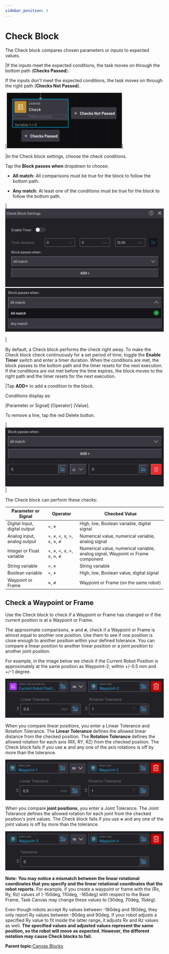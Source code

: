 ```yaml
---
sidebar_position: 3
---
```


# Check Block

The Check block compares chosen parameters or inputs to expected values.

|If the inputs meet the expected conditions, the task moves on through the bottom path \(**Checks Passed**\).

If the inputs don't meet the expected conditions, the task moves on through the right path \(**Checks Not Passed**\).

|![](../Images/TaskCanvasBlockGlossary/Canvas-Check-Block.png)|

|In the Check block settings, choose the check conditions.

Tap the **Block passes when** dropdown to choose:

-   **All match:** All comparisons must be true for the block to follow the bottom path.

-   **Any match:** At least one of the conditions must be true for the block to follow the bottom path.

|![](../Images/TaskCanvasBlockGlossary/Canvas-Check-Settings.png)![](../Images/TaskCanvasBlockGlossary/Canvas-Check-Settings-BlockPassesWhenDropdown.png)

|

By default, a Check block performs the check right away. To make the Check block check continuously for a set period of time, toggle the **Enable Timer** switch and enter a timer duration. When the conditions are met, the block passes to the bottom path and the timer resets for the next execution. If the conditions are not met before the time expires, the block moves to the right path and the timer resets for the next execution.

|Tap **ADD+** to add a condition to the block.

Conditions display as:

\[Parameter or Signal\] \[Operator\] \[Value\].

To remove a line, tap the red Delete button.

|![](../Images/TaskCanvasBlockGlossary/Canvas-Check-Settings-AddSignal.png)|

The Check block can perform these checks:

|Parameter or Signal|Operator|Checked Value|
|-------------------|--------|-------------|
|Digital Input, digital output|=, ≠|High, low, Boolean variable, digital signal|
|Analog input, analog output|=, ≠, <, ≤, \>, ≥, ≈, ≉|Numerical value, numerical variable, analog signal|
|Integer or Float variable|=, ≠, <, ≤, \>, ≥, ≈, ≉|Numerical value, numerical variable, analog signal, Waypoint or Frame component|
|String variable|=, ≠|String variable|
|Boolean variable|=, ≠|High, low, Boolean value, digital signal|
|Waypoint or Frame|≈, ≉|Waypoint or Frame \(on the same robot\)|

## Check a Waypoint or Frame

Use the Check block to check if a Waypoint or Frame has changed or if the current position is at a Waypoint or Frame.

The approximate comparisons, **≈** and **≉**, check if a Waypoint or Frame is almost equal to another one position. Use them to see if one position is close enough to another position within your defined tolerance. You can compare a linear position to another linear position or a joint position to another joint position.

For example, in the image below we check if the Current Robot Position is approximately at the same position as Waypoint-2, within +/-0.5 mm and +/-1 degree.

![](../Images/TaskCanvasBlockGlossary/Canvas-Check-Settings-CheckPosition-LinearWaypoint.png)

When you compare *linear positions*, you enter a Linear Tolerance and Rotation Tolerance. The **Linear Tolerance** defines the allowed linear distance from the checked position. The **Rotation Tolerance** defines the allowed rotation for each axis \(RX, RY, RZ\) from the checked position. The Check block fails if you use **≈** and any one of the axis rotations is off by more than the tolerance.

![](../Images/TaskCanvasBlockGlossary/Canvas-Check-Settings-LinearWaypoint-LinearWaypoint.png)

When you compare **joint positions**, you enter a Joint Tolerance. The Joint Tolerance defines the allowed rotation for each joint from the checked position's joint values. The Check block fails if you use **≈** and any one of the joint values is off by more than the tolerance.

![](../Images/TaskCanvasBlockGlossary/Canvas-Check-Settings-CheckPosition-JointWaypoint.png)

**Note:** **You may notice a mismatch between the linear rotational coordinates that you specify and the linear rotational coordinates that the robot reports.** For example, if you create a waypoint or frame with the \(Rx, Ry, Rz\) values of \(-150deg, 110deg, -165deg\) with respect to the Base Frame, Task Canvas may change these values to \(30deg, 70deg, 15deg\).

Even though robots accept Ry values between -180deg and 180deg, they only report Ry values between -90deg and 90deg. If your robot adjusts a specified Ry value to fit inside the latter range, it adjusts Rx and Rz values as well. **The specified values and adjusted values represent the same position, so the robot will move as expected. However, the different notation may cause Check blocks to fail.**

**Parent topic:**[Canvas Blocks](../TaskCanvasBlockGlossary/Canvas-Overview.md)

